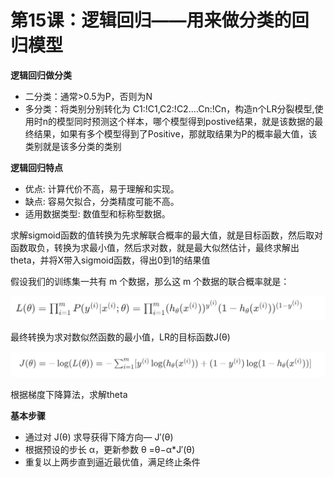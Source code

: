 # 第15课：逻辑回归——用来做分类的回归模型

**逻辑回归做分类**

* 二分类：通常>0.5为P，否则为N
* 多分类：将类别分别转化为 C1:!C1,C2:!C2....Cn:!Cn，构造n个LR分裂模型,使用时n的模型同时预测这个样本，哪个模型得到postive结果，就是该数据的最终结果，如果有多个模型得到了Positive，那就取结果为P的概率最大值，该类别就是该多分类的类别

**逻辑回归特点**

* 优点: 计算代价不高，易于理解和实现。
* 缺点: 容易欠拟合，分类精度可能不高。
* 适用数据类型: 数值型和标称型数据。

求解sigmoid函数的值转换为先求解联合概率的最大值，就是目标函数，然后取对函数取负，转换为求最小值，然后求对数，就是最大似然估计，最终求解出theta，并将X带入sigmoid函数，得出0到1的结果值

假设我们的训练集一共有 m 个数据，那么这 m 个数据的联合概率就是：

![image-20181224141919903](../img/image-20181224141919903.png)

最终转换为求对数似然函数的最小值，LR的目标函数J(θ)

![image-20181224142229094](../img/image-20181224142229094.png)

根据梯度下降算法，求解theta

**基本步骤**

*  通过对 J(θ) 求导获得下降方向— J′(θ)
* 根据预设的步长 α，更新参数 θ =θ−α*J′(θ)
* 重复以上两步直到逼近最优值，满足终止条件



